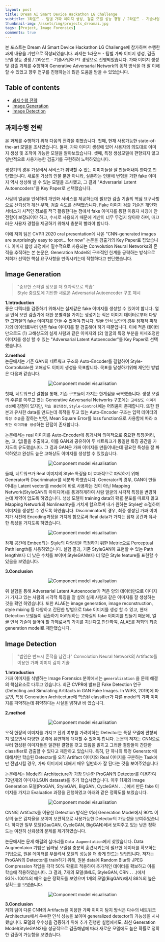 ```yaml
---
layout: post
title: Dream AI Smart Device Hackathon LG Challenge
subtitle: 1라운드 - 팀별 가짜 이미지 생성, 검출 모델 성능 경쟁 / 2라운드 - 기술사업화 PT 경쟁
thumbnail-img: /assets/img/projects_dreamai.jpg 
tags: [Project, Image Forensics]
comments: true
---
```

본 포스트는 Dream AI Smart Device Hackathon LG Challenge에 참가하며 수행한 과제 내용을 기반으로 작성되었습니다. 과제는 1라운드 - 팀별 가짜 이미지 생성, 검출 모델 성능 경쟁 / 2라운드 - 기술사업화 PT 경쟁으로 진행되었습니다. 가짜 이미지 생성 및 검출 과제를 수행하며 Generative Adversarial Network의 동작 방식을 더 잘 이해할 수 있었고 향후 연구를 진행하는데 많은 도움을 받을 수 있었습니다.

## Table of contents
- [과제수행 전략](#과제수행-전략)
- [Image Generation](#image-generation)
- [Image Detection](#image-detection)

## 과제수행 전략  
본 과제를 수행하기 위해 다음의 전략을 취했습니다. 첫째, 현재 사용가능한 state-of-the-art 모델을 조사였습니다. 둘째, 가짜 이미지 생성에 있어 사용자의 의도대로 이미지 생성 및 조작이 가능한 모델을 알아보았습니다. 셋째, 특정 생성모델에 편향되지 않고 일반적으로 사용가능한 검출기를 구현하려 노력하였습니다.

 생성기의 경우 가상비서 서비스가 취약할 수 있는 이미지들을 잘 만들어내야 한다고 판단했습니다. 새로운 가상의 인물 뿐만 아니라, 실존하는 인물에 변형을 가한 fake 이미지 역시 생성해 낼 수 있는 모델을 조사했고, 그 결과 "Adversarial Latent Autoencoders"을 Key Paper로 선택했습니다.

 사람의 얼굴을 인식하여 개인화 서비스를 제공하는데 필요한 검출 기술의 핵심 요구사항으로 신뢰성과 계산 부하, 검출 속도를 선택했습니다. Fake 이미지 검출 기술은 개인화 서비스가 사적인 정보를 적극 활용한다는 점에서 fake 이미지를 통한 이용자 사칭에 안전함이 보장되어야 하고, 수시로 사용되기 때문에 계산이 너무 무겁지 않아야 하며, 매끄러운 사용자 경험을 제공하기 위해서 충분히 빨라야 합니다.

 이에 저희 팀은 CVPR 2020 oral presentation에 나온 "CNN-generated images are surprisingly easy to spot... for now" 논문을 검출기의 Key Paper로 잡았습니다. 이미지 합성 과정에서 필수적으로 사용되는 Convolution Neural Networks의 흔적을 추적하는 본 논문은, Generation Model의 구조적인 한계를 공략하는 방식으로 저희가 선택한 핵심 요구사항을 만족시키는데 적합하다고 판단했습니다.

## Image Generation  
> "중요한 스타일 정보를 더 효과적으로 학습"  
> Style 중요도에 기반한 새로운 Adversarial Autoencoder 구조 제시  

**1.Introduction**  
 좋은 디텍터를 검증하기 위해서는 실제같은 fake 이미지를 생성할 수 있어야 합니다. 얼굴 인식 보안 검출기에 대한 분별력을 가지는 생성기는 적은 이미지 데이터로부터 다양한 고화질의 fake 이미지를 만들 수 있어야 합니다. 얼굴 인식 보안의 경우 잠재적 피해자의 데이터로부터 만든 fake 이미지를 잘 검출해야 하기 때문입니다. 이에  적은 데이터만으로도 (1) 고해상도의 실제 사람과 같은 이미지와 (2) 얼굴의 특정 부분을 미세조정한 이미지를 생성 할 수 있는 "Adversarial Latent Autoencoder"를 Key Paper로 선택했습니다.

**2.method**  
  논문에서는 기존 GAN의 네트워크 구조와 Auto-Encoder를 결합하여 Style-Controllable한 고해상도 이미지 생성을 목표합니다. 목표를 달성하기위해 제안한 방법은 다음과 같습니다.

<center>
<img src="/assets/img/dreamai-1.png" alt="Component model visualisation">
</center>  

 첫째, 네트워크간 결합을 통해, 기존 구조들이 가지는 한계점을 극복했습니다. 생성 모델의 주류를 이루고 있는 Generative Adversarial Networks 구조에는 `고해상도 이미지 생성`에 강점이 있지만,  `학습 불안정성`, `Style-Control`에는 어려움이 존재합니다. 또한 원본과 유사한 data를 만드는데 목적을 두고 있는 Auto-Encoder 구조는 입력 데이터의 `특징 추출`을 잘하는 반면, Mean Square Error를 loss function으로 사용함에 따라 `흐릿한 이미지를 생성`하는 단점이 존재합니다.

 논문에서는 real 이미지를 Auto-Encoder에 통과시켜 의미적으로 중요한 특징(머리, 눈, 코, 입)들을 추출하고, 이를 GAN과 공유하여 두 네트워크가 동일한 특징 공간을 가지도록 유도했습니다. 그 결과 GAN은 가짜 이미지를 만들어내는데 필요한 특성을 잘 파악하였고 완성도 높은 고해상도 이미지를 생성할 수 있었습니다.

<center>
<img src="/assets/img/dreamai-2.png" alt="Component model visualisation">
</center> 
 
 둘째, 네트워크가 Real 이미지의 Style 특징을 더 효과적으로 파악하기 위해 Generator와 Discriminator를 세분화 하였습니다. Generator의 경우, GAN이 만들어내는 Latent vector를 model에 바로 사용하는 것이 아닌 Mapping Network(StyleGAN의 아이디어)를 통과하게하여 사람 얼굴의 시각적 특징을 변경하는데 제약이 없도록 하였습니다. 생성 모델이 training data의 확률 분포를 따르지 않고 Mapping Network의 Nonlinearity를 거치게 함으로써 내가 원하는 Style만 조절하여 이미지를 생성할 수 있도록 하였습니다. Discriminator의 경우, 최종 생성된 가짜 이미지가 사전에 Encoding과정을 거치게 함으로써 Real data가 가지는 잠재 공간과 유사한 특성을 가지도록 하였습니다.

<center>
<img src="/assets/img/dreamai-3.png" alt="Component model visualisation">
</center> 

 잠재 공간에 Embed되는 Style의 다양성을 측정하기 위한 Metric으로 Perceptual Path length를 사용하였습니다. 실험 결과, 기존 StyleGAN이 표현할 수 있는 Path length보다 더 낮은 수치를 보이며 StyleGAN보다 더 많은 Style feature를 표현할 수 있음을 보였습니다.

**3.Conclusion**  

<center>
<img src="/assets/img/dreamai-4.png" alt="Component model visualisation">
</center> 

 위 실험을 통해 Adversarial Latent Autoencoder가 적은 양의 데이터만으로 이미지가 가지고 있는 사람의 시각적 특징을 잘 살려 실제 사람과 같은 이미지를 잘 생성하는 것을 확인 하였습니다. 또한 ALAE는 image generation, image reconstruction, style mixing 등 다양하고 간단한 방법으로 fake 이미지를 생성 할 수 있고, 현재 Detection 모델들이 검출하기 어려워하는 고화질의 fake 이미지를 만들기 때문에, 얼굴 인식 기술이 풀어야 할 과제로서의 가치를 지닌다고 판단하여, ALAE를 저희의 최종 generation model로 제안했습니다.

## Image Detection
> "범인은 반드시 흔적을 남긴다"
> Convolution Neural Network의 Artifacts를 이용한 가짜 이미지 감지 기술  

**1.Introduction**  
가짜 이미지를 식별하는 Image Forensics 분야에서는 `generalization` 을 문제 해결의 핵심요소로 다루고 있습니다. 최근 CVPR에 발표된 Fake Detection 연구(Detecting and Simulating Artifacts in GAN Fake Images. In WIFS, 2019)에 따르면, 특정 Generation Architecture에 학습된 classifier가 다른 model의 가짜 이미지를 파악하는데 취약하다는 사실을 밝혀낸 바 있습니다. 
 
**2.method**  

<center>
<img src="/assets/img/dreamai-5.png" alt="Component model visualisation">
</center> 

오직 한장의 이미지를 가지고 진위 여부를 가려야하는 Detector는 특정 모델에 편향되지 않으면서 다양한 공격에 유연하게 대처할 수 있어야 합니다. 논문의 저자는 CNN으로부터 합성된 이미지들은 일관된 결함을 갖고 있음을 밝히고 그러한 결함들이 간단한 classifier로 검출할 수 있다고 제안하고 있습니다. 특히, 단 하나의 특정 Generator에 대해서만 학습된 Detector를 오직 Artifact 이미지와 Real 이미지를 구분하는 Task에만 전념시킬 경우, 가짜 이미지에 대해서 매우 일반화가 잘 된다는 것을 보여주었습니다

 논문에서는 Model의 Architecture가 가장 단순한 ProGAN의 Detector를 이용하여 72만개의 이미지(LSUN dataset)를 추가 학습시켰습니다. 이후 11개의 Image Generation 모델(ProGAN, StyleGAN, BigGAN, CycleGAN . . .)에서 만든 fake 이미지를 가지고 Evaluation 과정을 진행하였고 아래와 같은 정확도를 보였습니다.
 
<center>
<img src="/assets/img/dreamai-6.png" alt="Component model visualisation">
</center> 

CNN의 Artifacts를 이용한 Detection 방식은 여러 Generation Model에서 90% 이상의 높은 감지율을 보이며 보편적으로 사용가능한 Detector의 가능성을 보여주었습니다. 하지만 일부 모델(GauGAN, CycleGAN, BigGAN)에서 보여주고 있는 낮은 정확도는 여전히 신뢰성의 문제를 제기하였습니다.

 논문에서는 문제 해결의 실마리를 `Data Augmentation`에서 찾았습니다. Data Augmentaion 기법은 딥러닝 모델을 충분히 훈련시키는데 필요한 데이터를 확보하는 기법으로, 원본 데이터를 부풀려서 모델의 성능을 더 좋게 만드는 방법입니다. 저자는 ProGAN의 Detector를 train하기 위해, 원본 data에 Random Blur와 JPEG Compression 작업을 각각 50% 확률로 적용하여 추가적인 데이터를 확보하고 이를 학습에 적용하였습니다. 그 결과, 7개의 모델(IMLE, StyleGAN, CRN . . .)에서 93%~100%의 매우 높은 정확도를 보였으며 1개의 모델(BigGAN)에서 88%의 높은 정확도를 보였습니다.
 
 
<center>
<img src="/assets/img/dreamai-7.png" alt="Component model visualisation">
</center> 

**3.Conclusion**  
 저희 팀이 다룬 CNN의 Artifacts을 이용한 가짜 이미지 탐지 방식은 다수의 네트워크 Architecture에서 우수한 인식 성능을 보이며 generalized detector의 가능성을 시사했습니다. 모델의 우수성을 검증하기 위해 추가 진행한 실험에서도, 최신 Generation Model(StyleGAN2)을 성공적으로 검출해냄에 따라 새로운 모델에도 높은 확률로 정확한 검출이 가능함을 보였습니다.
